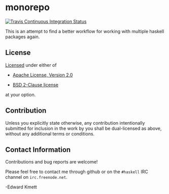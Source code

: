 monorepo
========

[![Travis Continuous Integration Status][travis-img]][travis]

This is an attempt to find a better workflow for working with multiple haskell
packages again.

License
-------

[Licensed](LICENSE.md) under either of

 * [Apache License, Version 2.0][license-apache]

 * [BSD 2-Clause license][license-bsd]

at your option.

Contribution
------------

Unless you explicitly state otherwise, any contribution intentionally submitted
for inclusion in the work by you shall be dual-licensed as above, without any
additional terms or conditions.

Contact Information
-------------------

Contributions and bug reports are welcome!

Please feel free to contact me through github or on the `#haskell` IRC channel on `irc.freenode.net`.

-Edward Kmett

 [license-apache]: http://www.apache.org/licenses/LICENSE-2.0
 [license-bsd]: https://opensource.org/licenses/BSD-2-Clause
 [travis]: http://travis-ci.org/ekmett/monorepo
 [travis-img]: https://secure.travis-ci.org/ekmett/monorepo.png?branch=master
